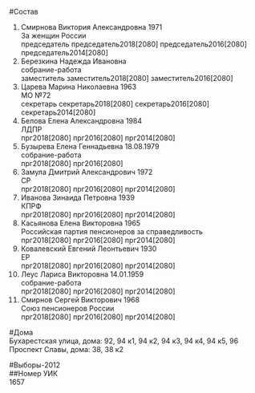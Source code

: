 #Состав  
1. Смирнова Виктория Александровна 1971  
    За женщин России  
    председатель председатель2018[2080] председатель2016[2080] председатель2014[2080]  
2. Березкина Надежда Ивановна  
    собрание-работа  
    заместитель заместитель2018[2080] заместитель2016[2080]  
3. Царева Марина Николаевна 1963  
    МО №72  
    секретарь секретарь2018[2080] секретарь2016[2080] секретарь2014[2080]  
4. Белова Елена Александровна 1984  
    ЛДПР  
    прг2018[2080] прг2016[2080] прг2014[2080]  
5. Бузырева Елена Геннадьевна 18.08.1979  
    собрание-работа  
    прг2018[2080] прг2016[2080]  
6. Замула Дмитрий Александрович 1972  
    СР  
    прг2018[2080] прг2016[2080] прг2014[2080]  
7. Иванова Зинаида Петровна 1939  
    КПРФ  
    прг2018[2080] прг2016[2080] прг2014[2080]  
8. Касьянова Елена Викторовна 1965  
    Российская партия пенсионеров за справедливость  
    прг2018[2080] прг2016[2080] прг2014[2080]  
9. Ковалевский Евгений Леонтьевич 1930  
    ЕР  
    прг2018[2080] прг2016[2080] прг2014[2080]  
10. Леус Лариса Викторовна 14.01.1959  
    собрание-работа  
    прг2018[2080] прг2016[2080] прг2014[2080]  
11. Смирнов Сергей Викторович 1968  
    Союз пенсионеров России  
    прг2018[2080] прг2016[2080] прг2014[2080]  
  
#Дома  
Бухарестская улица, дома: 92, 94 к1, 94 к2, 94 к3, 94 к4, 94 к5, 96 Проспект Славы, дома: 38, 38 к2  
  
#Выборы-2012  
##Номер УИК  
1657  

